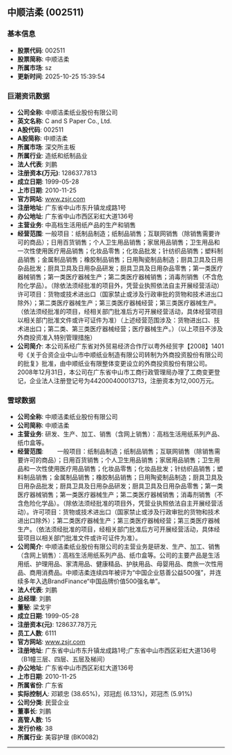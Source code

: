 ## 中顺洁柔 (002511)

### 基本信息

- **股票代码**: 002511
- **股票简称**: 中顺洁柔
- **所属市场**: sz
- **更新时间**: 2025-10-25 15:39:54

### 巨潮资讯数据

- **公司全称**: 中顺洁柔纸业股份有限公司
- **英文名称**: C and S Paper Co., Ltd.
- **A股代码**: 002511
- **A股简称**: 中顺洁柔
- **所属市场**: 深交所主板
- **所属行业**: 造纸和纸制品业
- **法人代表**: 刘鹏
- **注册资本(万元)**: 128637.7813
- **成立日期**: 1999-05-28
- **上市日期**: 2010-11-25
- **官方网站**: www.zsjr.com
- **注册地址**: 广东省中山市东升镇龙成路1号
- **办公地址**: 广东省中山市西区彩虹大道136号
- **主营业务**: 中高档生活用纸产品的生产和销售
- **经营范围**: 一般项目：纸制品制造；纸制品销售；互联网销售（除销售需要许可的商品）；日用百货销售；个人卫生用品销售；家居用品销售；卫生用品和一次性使用医疗用品销售；化妆品零售；化妆品批发；针纺织品销售；塑料制品销售；金属制品销售；橡胶制品销售；日用陶瓷制品制造；厨具卫具及日用杂品批发；厨具卫具及日用杂品研发；厨具卫具及日用杂品零售；第一类医疗器械销售；第一类医疗器械生产；第二类医疗器械销售；消毒剂销售（不含危险化学品）。（除依法须经批准的项目外，凭营业执照依法自主开展经营活动）许可项目：货物或技术进出口（国家禁止或涉及行政审批的货物和技术进出口除外）；第二类医疗器械生产；第三类医疗器械经营；第三类医疗器械生产。（依法须经批准的项目，经相关部门批准后方可开展经营活动，具体经营项目以相关部门批准文件或许可证件为准）（上述经营范围涉及：货物进出口、技术进出口；第二类、第三类医疗器械经营；医疗器械生产。）（以上项目不涉及外商投资准入特别管理措施）
- **公司简介**: 本公司系经广东省对外贸易经济合作厅以粤外经贸字【2008】1401号《关于合资企业中山市中顺纸业制造有限公司转制为外商投资股份有限公司的批复》批准，由中顺纸业有限整体变更设立的外商投资股份有限公司。2008年12月31日，本公司在广东省中山市工商行政管理局办理了工商变更登记，企业法人注册登记号为442000400013713，注册资本为12,000万元。

### 雪球数据

- **公司全称**: 中顺洁柔纸业股份有限公司
- **公司简称**: 中顺洁柔
- **主营业务**: 研发、生产、加工、销售（含网上销售）：高档生活用纸系列产品、纸巾盒等。
- **经营范围**: 　　一般项目：纸制品制造；纸制品销售；互联网销售（除销售需要许可的商品）；日用百货销售；个人卫生用品销售；家居用品销售；卫生用品和一次性使用医疗用品销售；化妆品零售；化妆品批发；针纺织品销售；塑料制品销售；金属制品销售；橡胶制品销售；日用陶瓷制品制造；厨具卫具及日用杂品批发；厨具卫具及日用杂品研发；厨具卫具及日用杂品零售；第一类医疗器械销售；第一类医疗器械生产；第二类医疗器械销售；消毒剂销售（不含危险化学品）。（除依法须经批准的项目外，凭营业执照依法自主开展经营活动）。许可项目：货物或技术进出口（国家禁止或涉及行政审批的货物和技术进出口除外）；第二类医疗器械生产；第三类医疗器械经营；第三类医疗器械生产。（依法须经批准的项目，经相关部门批准后方可开展经营活动，具体经营项目以相关部门批准文件或许可证件为准）。
- **公司简介**: 中顺洁柔纸业股份有限公司的主营业务是研发、生产、加工、销售（含网上销售）：高档生活用纸系列产品、纸巾盒等。公司的主要产品是生活用纸、护理用品、家清用品、健康精品、护肤用品、母婴用品、商旅一次性用品、商用消费品。中顺洁柔连续四年被评为“中国企业慈善公益500强”，并连续多年入选BrandFinance“中国品牌价值500强名单”。
- **法人代表**: 刘鹏
- **总经理**: 刘鹏
- **董秘**: 梁戈宇
- **成立日期**: 1999-05-28
- **注册资本(元)**: 128637.78万元
- **员工人数**: 6111
- **官方网站**: www.zsjr.com
- **注册地址**: 广东省中山市东升镇龙成路1号;广东省中山市西区彩虹大道136号（B1幢三层、四层、五层及梯间）
- **办公地址**: 广东省中山市西区彩虹大道136号
- **上市日期**: 2010-11-25
- **所属省份**: 广东省
- **实际控制人**: 邓颖忠 (38.65%)，邓冠彪 (6.13%)，邓冠杰 (5.91%)
- **公司分类**: 民营企业
- **董事长**: 刘鹏
- **高管人数**: 15
- **发行价格**: 38
- **所属行业**: 美容护理 (BK0082)

---